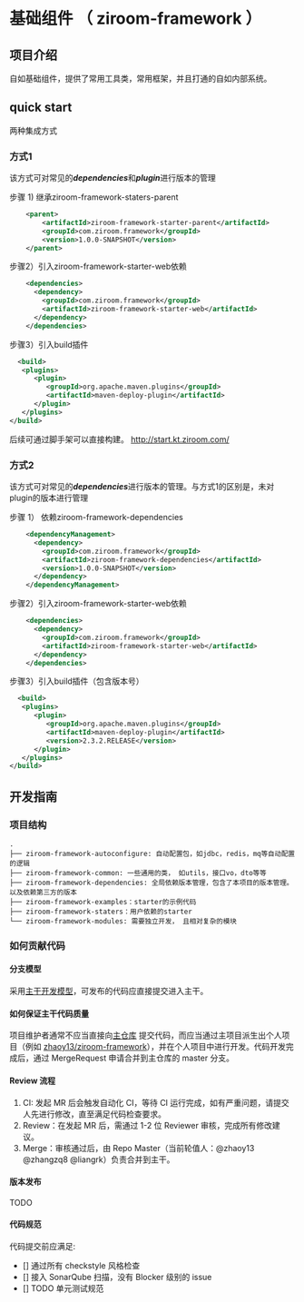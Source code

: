 # 基础组件 （ ziroom-framework ）

## 项目介绍
自如基础组件，提供了常用工具类，常用框架，并且打通的自如内部系统。

## quick start

两种集成方式 

### 方式1
该方式可对常见的***dependencies***和***plugin***进行版本的管理


步骤 1) 继承ziroom-framework-staters-parent
```xml
    <parent>
        <artifactId>ziroom-framework-starter-parent</artifactId>
        <groupId>com.ziroom.framework</groupId>
        <version>1.0.0-SNAPSHOT</version>
    </parent>
```
步骤2）引入ziroom-framework-starter-web依赖
```xml
    <dependencies>
      <dependency>
        <groupId>com.ziroom.framework</groupId>
        <artifactId>ziroom-framework-starter-web</artifactId>
      </dependency>
    </dependencies>
```
步骤3）引入build插件
```xml
  <build>
   <plugins>
      <plugin>
         <groupId>org.apache.maven.plugins</groupId>
         <artifactId>maven-deploy-plugin</artifactId>
      </plugin>
   </plugins>
</build>
```
后续可通过脚手架可以直接构建。
http://start.kt.ziroom.com/

### 方式2 
该方式可对常见的***dependencies***进行版本的管理。与方式1的区别是，未对plugin的版本进行管理

步骤 1） 依赖ziroom-framework-dependencies
```xml
    <dependencyManagement>
      <dependency>
        <groupId>com.ziroom.framework</groupId>
        <artifactId>ziroom-framework-dependencies</artifactId>
        <version>1.0.0-SNAPSHOT</version>
      </dependency>
    </dependencyManagement>
```
步骤2）引入ziroom-framework-starter-web依赖
```xml
    <dependencies>
      <dependency>
        <groupId>com.ziroom.framework</groupId>
        <artifactId>ziroom-framework-starter-web</artifactId>
      </dependency>
    </dependencies>
```

步骤3）引入build插件（包含版本号）
```xml
  <build>
   <plugins>
      <plugin>
         <groupId>org.apache.maven.plugins</groupId>
         <artifactId>maven-deploy-plugin</artifactId>
         <version>2.3.2.RELEASE</version>
      </plugin>
   </plugins>
</build>
```

## 开发指南
### 项目结构
```
.
├── ziroom-framework-autoconfigure: 自动配置包，如jdbc，redis，mq等自动配置的逻辑
├── ziroom-framework-common: 一些通用的类， 如utils，接口vo，dto等等
├── ziroom-framework-dependencies: 全局依赖版本管理，包含了本项目的版本管理。以及依赖第三方的版本
├── ziroom-framework-examples：starter的示例代码
├── ziroom-framework-staters：用户依赖的starter
└── ziroom-framework-modules: 需要独立开发， 且相对复杂的模块
```

### 如何贡献代码

#### 分支模型
采用[主干开发模型](https://trunkbaseddevelopment.com/)，可发布的代码应直接提交进入主干。

#### 如何保证主干代码质量
项目维护者通常不应当直接向[主仓库](https://gitlab.ziroom.com/ziroom/framework/ziroom-framework) 提交代码，而应当通过主项目派生出个人项目（例如 [zhaoy13/ziroom-framework](https://gitlab.ziroom.com/zhaoy13/ziroom-framework)），并在个人项目中进行开发。代码开发完成后，通过 MergeRequest 申请合并到主仓库的 master 分支。

#### Review 流程
1. CI: 发起 MR 后会触发自动化 CI，等待 CI 运行完成，如有严重问题，请提交人先进行修改，直至满足代码检查要求。
2. Review：在发起 MR 后，需通过 1-2 位 Reviewer 审核，完成所有修改建议。
3. Merge：审核通过后，由 Repo Master（当前轮值人：@zhaoy13 @zhangzq8 @liangrk）负责合并到主干。

#### 版本发布
TODO

#### 代码规范
代码提交前应满足:
- [] 通过所有 checkstyle 风格检查
- [] 接入 SonarQube 扫描，没有 Blocker 级别的 issue
- [] TODO 单元测试规范